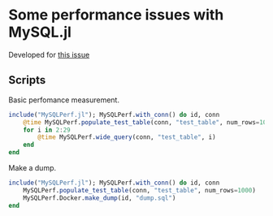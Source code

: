 # Some performance issues with MySQL.jl

Developed for [this issue](...)


## Scripts

Basic perfomance measurement.

```julia
include("MySQLPerf.jl"); MySQLPerf.with_conn() do id, conn
    @time MySQLPerf.populate_test_table(conn, "test_table", num_rows=10000)
    for i in 2:29
        @time MySQLPerf.wide_query(conn, "test_table", i)
    end
end
```

Make a dump.

```julia
include("MySQLPerf.jl"); MySQLPerf.with_conn() do id, conn
    MySQLPerf.populate_test_table(conn, "test_table", num_rows=1000)
    MySQLPerf.Docker.make_dump(id, "dump.sql")
end
```